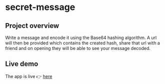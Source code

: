 # secret-message

## Project overview
Write a message and encode it using the Base64 hashing algorithm. A url will then be provided which contains the created hash, share that url with a friend and on opening they will be able to see your message decoded.

## Live demo
The app is live 👉 [here](https://clovertwin.github.io/secret-message/)

